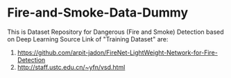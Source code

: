 # Fire-and-Smoke-Data-Dummy

This is Dataset Repository for Dangerous (Fire and Smoke) Detection based on Deep Learning
Source Link of "Training Dataset" are:

1. https://github.com/arpit-jadon/FireNet-LightWeight-Network-for-Fire-Detection
2. http://staff.ustc.edu.cn/~yfn/vsd.html
